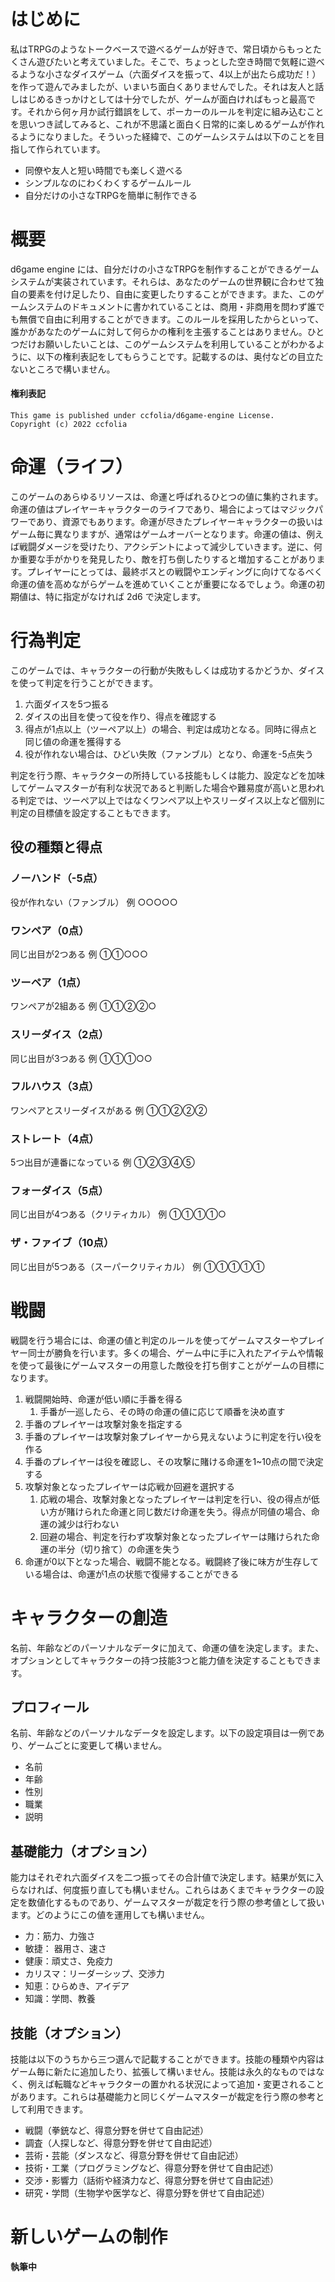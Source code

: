 # はじめに
私はTRPGのようなトークベースで遊べるゲームが好きで、常日頃からもっとたくさん遊びたいと考えていました。そこで、ちょっとした空き時間で気軽に遊べるような小さなダイスゲーム（六面ダイスを振って、4以上が出たら成功だ！）を作って遊んでみましたが、いまいち面白くありませんでした。それは友人と話しはじめるきっかけとしては十分でしたが、ゲームが面白ければもっと最高です。それから何ヶ月か試行錯誤をして、ポーカーのルールを判定に組み込むことを思いつき試してみると、これが不思議と面白く日常的に楽しめるゲームが作れるようになりました。そういった経緯で、このゲームシステムは以下のことを目指して作られています。
* 同僚や友人と短い時間でも楽しく遊べる
* シンプルなのにわくわくするゲームルール
* 自分だけの小さなTRPGを簡単に制作できる
# 概要
d6game engine には、自分だけの小さなTRPGを制作することができるゲームシステムが実装されています。それらは、あなたのゲームの世界観に合わせて独自の要素を付け足したり、自由に変更したりすることができます。また、このゲームシステムのドキュメントに書かれていることは、商用・非商用を問わず誰でも無償で自由に利用することができます。このルールを採用したからといって、誰かがあなたのゲームに対して何らかの権利を主張することはありません。ひとつだけお願いしたいことは、このゲームシステムを利用していることがわかるように、以下の権利表記をしてもらうことです。記載するのは、奥付などの目立たないところで構いません。
#### 権利表記
```
This game is published under ccfolia/d6game-engine License.
Copyright (c) 2022 ccfolia
```
# 命運（ライフ）
このゲームのあらゆるリソースは、命運と呼ばれるひとつの値に集約されます。命運の値はプレイヤーキャラクターのライフであり、場合によってはマジックパワーであり、資源でもあります。命運が尽きたプレイヤーキャラクターの扱いはゲーム毎に異なりますが、通常はゲームオーバーとなります。命運の値は、例えば戦闘ダメージを受けたり、アクシデントによって減少していきます。逆に、何か重要な手がかりを発見したり、敵を打ち倒したりすると増加することがあります。プレイヤーにとっては、最終ボスとの戦闘やエンディングに向けてなるべく命運の値を高めながらゲームを進めていくことが重要になるでしょう。命運の初期値は、特に指定がなければ 2d6 で決定します。
# 行為判定
このゲームでは、キャラクターの行動が失敗もしくは成功するかどうか、ダイスを使って判定を行うことができます。
1. 六面ダイスを5つ振る
2. ダイスの出目を使って役を作り、得点を確認する
3. 得点が1点以上（ツーペア以上）の場合、判定は成功となる。同時に得点と同じ値の命運を獲得する
4. 役が作れない場合は、ひどい失敗（ファンブル）となり、命運を-5点失う

判定を行う際、キャラクターの所持している技能もしくは能力、設定などを加味してゲームマスターが有利な状況であると判断した場合や難易度が高いと思われる判定では、ツーペア以上ではなくワンペア以上やスリーダイス以上など個別に判定の目標値を設定することもできます。
## 役の種類と得点
### ノーハンド（-5点）
役が作れない（ファンブル）
例 ○○○○○
### ワンペア（0点）
同じ出目が2つある
例 ①①○○○
### ツーペア（1点）
ワンペアが2組ある
例 ①①②②○
### スリーダイス（2点）
同じ出目が3つある
例 ①①①○○
### フルハウス（3点）
ワンペアとスリーダイスがある
例 ①①②②②
### ストレート（4点）
5つ出目が連番になっている
例 ①②③④⑤
### フォーダイス（5点）
同じ出目が4つある（クリティカル）
例 ①①①①○
### ザ・ファイブ（10点）
同じ出目が5つある（スーパークリティカル）
例 ①①①①①
# 戦闘
戦闘を行う場合には、命運の値と判定のルールを使ってゲームマスターやプレイヤー同士が勝負を行います。多くの場合、ゲーム中に手に入れたアイテムや情報を使って最後にゲームマスターの用意した敵役を打ち倒すことがゲームの目標になります。
1. 戦闘開始時、命運が低い順に手番を得る
	1. 手番が一巡したら、その時の命運の値に応じて順番を決め直す
3. 手番のプレイヤーは攻撃対象を指定する
4. 手番のプレイヤーは攻撃対象プレイヤーから見えないように判定を行い役を作る
5. 手番のプレイヤーは役を確認し、その攻撃に賭ける命運を1~10点の間で決定する
6. 攻撃対象となったプレイヤーは応戦か回避を選択する
	1. 応戦の場合、攻撃対象となったプレイヤーは判定を行い、役の得点が低い方が賭けられた命運と同じ数だけ命運を失う。得点が同値の場合、命運の減少は行わない
	2. 回避の場合、判定を行わず攻撃対象となったプレイヤーは賭けられた命運の半分（切り捨て）の命運を失う
7. 命運が0以下となった場合、戦闘不能となる。戦闘終了後に味方が生存している場合は、命運が1点の状態で復帰することができる
# キャラクターの創造
名前、年齢などのパーソナルなデータに加えて、命運の値を決定します。また、オプションとしてキャラクターの持つ技能3つと能力値を決定することもできます。
## プロフィール
名前、年齢などのパーソナルなデータを設定します。以下の設定項目は一例であり、ゲームごとに変更して構いません。
* 名前
* 年齢
* 性別
* 職業
* 説明
## 基礎能力（オプション）
能力はそれぞれ六面ダイスを二つ振ってその合計値で決定します。結果が気に入らなければ、何度振り直しても構いません。これらはあくまでキャラクターの設定を数値化するものであり、ゲームマスターが裁定を行う際の参考値として扱います。どのようにこの値を運用しても構いません。
* 力：筋力、力強さ
* 敏捷： 器用さ、速さ
* 健康：頑丈さ、免疫力
* カリスマ：リーダーシップ、交渉力
* 知恵：ひらめき、アイデア
* 知識：学問、教養
## 技能（オプション）
技能は以下のうちから三つ選んで記載することができます。技能の種類や内容はゲーム毎に新たに追加したり、拡張して構いません。技能は永久的なものではなく、例えば転職などキャラクターの置かれる状況によって追加・変更されることがあります。これらは基礎能力と同じくゲームマスターが裁定を行う際の参考として利用できます。
* 戦闘（拳銃など、得意分野を併せて自由記述）
* 調査（人探しなど、得意分野を併せて自由記述）
* 芸術・芸能（ダンスなど、得意分野を併せて自由記述）
* 技術・工業（プログラミングなど、得意分野を併せて自由記述）
* 交渉・影響力（話術や経済力など、得意分野を併せて自由記述）
* 研究・学問（生物学や医学など、得意分野を併せて自由記述）
# 新しいゲームの制作
**執筆中**
